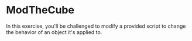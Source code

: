 # ModTheCube
In this exercise, you'll be challenged to modify a provided script to change the behavior of an object it's applied to.
